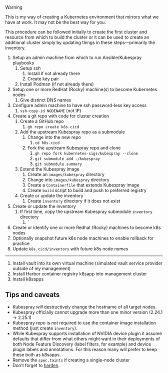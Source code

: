 > [!WARNING]
> This is my way of creating a Kubernetes environment that mirrors what we have at work. It may not be the best way for you.

This procedure can be followed initially to create the first cluster and resource from which to build the cluster or it can be used to create an additional cluster simply by updating things in these steps—primarily the inventory.

1. Setup an admin machine from which to run Ansible/Kubespray playbooks
	1. Setup ssh
		1. Install if not already there
		2. Create key pair
	2. Install Podman (if not already there)
2. Setup one or more RedHat (Rocky) machine(s) to become Kubernetes nodes
	1. Give distinct DNS names
3. Configure admin machine to have ssh password-less key access
	1. `ssh-copy-id NODENAME` (not IP)
4. Create a git repo with code for cluster creation
	1. Create a GitHub repo
		1. `gh repo create k8s.cicd`
	2. Add the upstream Kubespray repo as a submodule
		1. Change into the new repo
			1. `cd k8s.cicd`
		2. Fork the upstream Kubespray repo and clone
			1. `gh repo fork kubernetes-sigs/kubespray --clone`
			2. `git submodule add ./kubespray`
			3. `git submodule summary`
	3. Extend the Kubespray image
		1. Create an `images/kubespray` directory
		2. Change into `images/kubespray` directory
		3. Create a `Containerfile` that extends Kubespray image
		4. Create `build` script to build and push to preferred registry
	4. Create or update the inventory
		1. Create `inventory` directory if it does not exist
5. Create or update the inventory
	1. If first time, copy the upstream Kubespray submodule `inventory` directory
		1. `
6. Create or identify one or more Redhat (Rocky) machines to become k8s nodes
7. Optionally snapshot future k8s node machines to enable rollback for practice
8. Update `k8s.cicd/inventory` with future k8s node *names*

----
1. Install vault into its own virtual machine (simulated vault service provider outside of my management)
2. Install Harbor container registry k8sapp into management cluster
3. Install k8sapps

## Tips and caveats

- Kubespray *will* destructively change the hostname of all target nodes.
- Kubespray officially cannot upgrade more than one minor version (2.24.1 -> 2.25.1)
- Kubespray repo is *not* required to use the container image installation method (just create `inventory`).
- While Kubespray supports installation of NVIDIA device plugin it assume defaults that differ from what others might want in their deployments of both Node Feature Discovery (label filters, for example) and device plugin labels and annotations. For this reason many will prefer to keep these both as k8sapps.
- Remove the `spec.taints` if creating a single-node cluster
- Don't forget to [harden](https://github.com/kubernetes-sigs/kubespray/blob/master/docs/operations/hardening.md).



